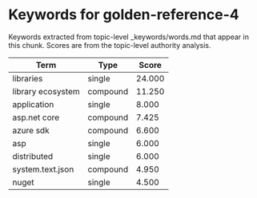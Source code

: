 # Keywords for golden-reference-4

Keywords extracted from topic-level _keywords/words.md that appear in this chunk.
Scores are from the topic-level authority analysis.

| Term | Type | Score |
|------|------|-------|
| libraries | single | 24.000 |
| library ecosystem | compound | 11.250 |
| application | single | 8.000 |
| asp.net core | compound | 7.425 |
| azure sdk | compound | 6.600 |
| asp | single | 6.000 |
| distributed | single | 6.000 |
| system.text.json | compound | 4.950 |
| nuget | single | 4.500 |
